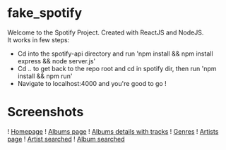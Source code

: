 # fake_spotify
Welcome to the Spotify Project. Created with ReactJS and NodeJS.<br>
It works in few steps:
- Cd into the spotify-api directory and run 'npm install && npm install express && node server.js'
- Cd .. to get back to the repo root and cd in spotify dir, then run 'npm install && npm run'
- Navigate to localhost:4000 and you're good to go !

# Screenshots

! [Homepage](https://i.ibb.co/wQ8V6DV/screenshot-1.png?raw=true)
! [Albums page](https://i.ibb.co/P6ZJqGH/screenshot-2.png)
! [Albums details with tracks](https://i.ibb.co/J2DRg56/screenshot-3.png)
! [Genres](https://i.ibb.co/jWPRS4B/screenshot-4.png)
! [Artists page](https://i.ibb.co/tYVpJf3/screenshot-5.png)
! [Artist searched](https://i.ibb.co/fnHfzJp/screenshot-6.png)
! [Album searched](https://i.ibb.co/pvVwjmV/screenshot-7.png)
